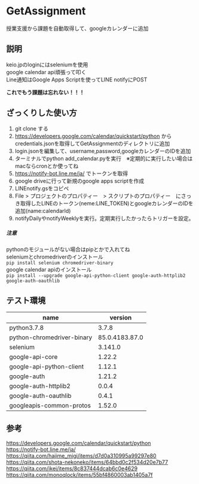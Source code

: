 # GetAssignment
授業支援から課題を自動取得して、googleカレンダーに追加

## 説明
keio.jpのloginにはseleniumを使用  
google calendar api頑張って叩く  
Line通知はGoogle Apps Scriptを使ってLINE notifyにPOST　　

**これでもう課題は忘れない！！！**

## ざっくりした使い方
1. git clone する
1. https://developers.google.com/calendar/quickstart/python からcredentials.jsonを取得してGetAssignmentのディレクトリに追加
1. login.jsonを編集して、username,password,googleカレンダーのIDを追加
1. ターミナルでpython add_calendar.pyを実行　※定期的に実行したい場合はmacならcronとか使ってね
1. https://notify-bot.line.me/ja/ でトークンを取得
1. google driveに行って新規のgoogle apps scriptを作成
1. LINEnotify.gsをコピペ
1. File > プロジェクトのプロパティー　> スクリプトのプロパティー　にさっき取得したLINEのトークン(neme:LINE_TOKEN)とgoogleカレンダーのIDを追加(name:calendarId)
1. notifyDailyやnotifyWeeklyを実行。定期実行したかったらトリガーを設定。


##### 注意
pythonのモジュールがない場合はpipとかで入れてね  
seleniumとchromedriverのインストール  
`pip install selenium chromedriver-binary`  
google calendar apiのインストール  
`pip install --upgrade google-api-python-client google-auth-httplib2 google-auth-oauthlib`


## テスト環境
|  name  |  version  |
| ---- | ---- |
|  python3.7.8  |  3.7.8  |
|  python-chromedriver-binary  |  85.0.4183.87.0  |
|  selenium  |  3.141.0  |
|  google-api-core  |  1.22.2  |
|  google-api-python-client |  1.12.1  |
|  google-auth  |  1.21.2  |
|  google-auth-httplib2  |  0.0.4  |
|  google-auth-oauthlib  |  0.4.1  |
|  googleapis-common-protos  |  1.52.0  |


## 参考
https://developers.google.com/calendar/quickstart/python  
https://notify-bot.line.me/ja/  
https://qiita.com/hajime_migi/items/d7d0a310995a99297e80  
https://qiita.com/shota-nekoneko/items/64bbd0c2f534d20e7b77  
https://qiita.com/ikei/items/8c837444dcab6c0e4629  
https://qiita.com/monoqlock/items/55bf4860003ab1405a7f  
